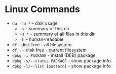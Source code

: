 # Linux Commands
- `du -sh *` - disk usage
  - `-s` - summary of this dir
  - `-s *` - summary of all files in this dir
  - `-h` - human-readable
- `df` - disk free - all filesystem
- `df .` - disk free - current filesystem
- `dpkg -i PACKAGE` - install (DEB) package
- `dpkg -s/--status PACKAGE` - show package info
- `dpkg -l/--list [pattern]` - show package info
